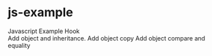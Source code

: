 # js-example
Javascript Example
Hook  
Add object and inheritance.
Add object copy
Add object compare and equality
